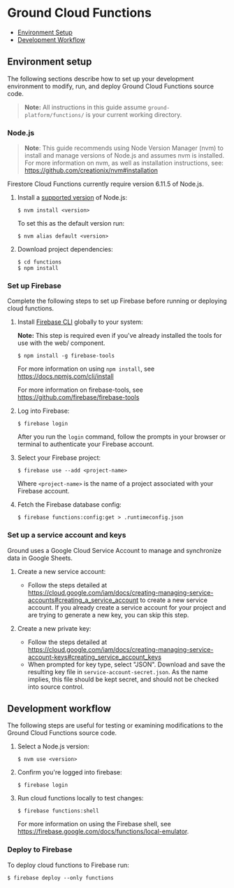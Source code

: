 # Ground Cloud Functions

- [Environment Setup](#environment-setup)
- [Development Workflow](#development-workflow)

## Environment setup

The following sections describe how to set up your development environment to
modify, run, and deploy Ground Cloud Functions source code.

> **Note:** All instructions in this guide assume `ground-platform/functions/` is your current working directory.

### Node.js

> **Note**: This guide recommends using Node Version Manager (nvm) to install and manage versions
> of Node.js and assumes nvm is installed. For more information on nvm, as well
> as installation instructions, see: <https://github.com/creationix/nvm#installation>

Firestore Cloud Functions currently require version 6.11.5 of Node.js.

1. Install a [supported version](https://firebase.google.com/docs/functions/manage-functions#set_nodejs_version) of Node.js:

   ```
   $ nvm install <version>
   ```

   To set this as the default version run:

   ```
   $ nvm alias default <version>
   ```

2. Download project dependencies:

   ```
   $ cd functions
   $ npm install
   ```

### Set up Firebase

Complete the following steps to set up Firebase before running or deploying
cloud functions.

1. Install [Firebase CLI](https://firebase.google.com/docs/cli/) globally to your system:

   **Note:** This step is required even if you've already installed the tools for use with the web/ component.

   ```
   $ npm install -g firebase-tools
   ```

   For more information on using `npm install`, see
   <https://docs.npmjs.com/cli/install>

   For more information on firebase-tools, see
   <https://github.com/firebase/firebase-tools>

2. Log into Firebase:

   ```
   $ firebase login
   ```

   After you run the `login` command, follow the prompts in your browser or
   terminal to authenticate your Firebase account.

3. Select your Firebase project:

   ```
   $ firebase use --add <project-name>
   ```

   Where `<project-name>` is the name of a project associated with your Firebase
   account.

4. Fetch the Firebase database config:

   ```
   $ firebase functions:config:get > .runtimeconfig.json
   ```

### Set up a service account and keys

Ground uses a Google Cloud Service Account to manage and synchronize data in Google Sheets.

1. Create a new service account:

   - Follow the steps detailed at <https://cloud.google.com/iam/docs/creating-managing-service-accounts#creating_a_service_account> to create a new service account. If you already
     create a service account for your project and are trying to generate a new key, you can skip this step.

2. Create a new private key:

   - Follow the steps detailed at <https://cloud.google.com/iam/docs/creating-managing-service-account-keys#creating_service_account_keys>
   - When prompted for key type, select "JSON". Download and save the resulting key file in `service-account-secret.json`. As the name implies, this file should be kept secret, and should not be checked into source control.

## Development workflow

The following steps are useful for testing or examining modifications to the
Ground Cloud Functions source code.

1. Select a Node.js version:

   ```
   $ nvm use <version>
   ```

2. Confirm you're logged into firebase:

   ```
   $ firebase login
   ```

3. Run cloud functions locally to test changes:

   ```
   $ firebase functions:shell
   ```

   For more information on using the Firebase shell, see
   <https://firebase.google.com/docs/functions/local-emulator>.

### Deploy to Firebase

To deploy cloud functions to Firebase run:

    $ firebase deploy --only functions
